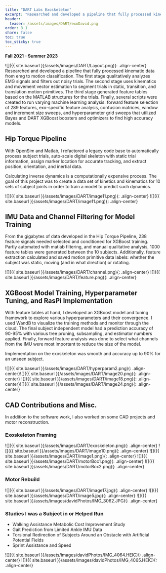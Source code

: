 ```yaml
---
title: "DART Labs Exoskeleton"
excerpt: "Researched and developed a pipeline that fully processed kinematic data from emg to motion primitive classification. Developed XGBoost model and training framework. Additional CAD Contributions and Motor Builds."
header:
  teaser: /assets/images/DART/exoDavid.png
order: 3.1
share: false
toc: true
toc_sticky: true
---
```


**Fall 2021 - Summer 2023**

![]({{ site.baseurl }}/assets/images/DART/Layout.png){: .align-center}
Researched and developed a pipeline that fully processed kinematic data from emg to motion classification. The first stage qualitatively analyzes EMG signals and filters out noisy trials. The second stage uses kinematics and movement vector estimation to segment trials in static, transition, and translation motion primitives. The third stage generated feature tables based on the MATLAB structures for the trials. Finally, several scripts were created to run varying machine learning analysis: forward feature selection of 289 features, exo-specific feature analysis, confusion matrices, window and increment size sweeps, and hyperparameter grid sweeps that utilized Bayes and DART XGBoost boosters and optimizers to find high accuracy models.
## Hip Torque Pipeline

With OpenSim and Matlab, I refactored a legacy code base to automatically process subject trials, auto-scale digital skeleton with static trial information, assign marker location for accurate tracking, and extract position, orientation, and inertial data.

Calculating inverse dynamics is a computationally expensive process. The goal of this project was to create a data set of kinetics and kinematics for 10 sets of subject joints in order to train a model to predict such dynamics.

![]({{ site.baseurl }}/assets/images/DART/image11.png){: .align-center}
![]({{ site.baseurl }}/assets/images/DART/image11.png){: .align-center}

## IMU Data and Channel Filtering for Model Training 

From the gigabytes of data developed in the Hip Torque Pipeline, 238 feature signals needed selected and conditioned for XGBoost training. Partly automated with matlab filtering, and manual qualitative analysis, 1000 feature tables were generated between the 10 subjects. Additionally, feature extraction calculated and saved motion primitive data labels: whether the subject was static, moving (and in what direction) or rotating. 

![]({{ site.baseurl }}/assets/images/DART/channel.png){: .align-center}
![]({{ site.baseurl }}/assets/images/DART/feature.png){: .align-center}

## XGBoost Model Training, Hyperparameter Tuning, and RasPi Implementation

With feature tables at hand, I developed an XGBoost model and tuning framework to explore various hyperparameters and their convergence. I used WandB to visualize the training methods and monitor through the cloud. The final subject independent model had a prediction accuracy of 90-95% with various tree pruning, subsampling, and estimator numbers applied. Finally, forward feature analysis was done to select what channels from the IMU were most important to reduce the size of the model. 

Implementation on the exoskeleton was smooth and accuracy up to 90% for an unseen subject. 

![]({{ site.baseurl }}/assets/images/DART/hyperparam2.png){: .align-center}![]({{ site.baseurl }}/assets/images/DART/image20.png){: .align-center}
![]({{ site.baseurl }}/assets/images/DART/image18.png){: .align-center}![]({{ site.baseurl }}/assets/images/DART/image24.png){: .align-center}

## CAD Contributions and Misc. 

In addition to the software work, I also worked on some CAD projects and motor reconstruction. 

### Exoskeleton Framing 

![]({{ site.baseurl }}/assets/images/DART/exoskeleton.png){: .align-center}
![]({{ site.baseurl }}/assets/images/DART/image10.png){: .align-center}
![]({{ site.baseurl }}/assets/images/DART/image1.png){: .align-center}
![]({{ site.baseurl }}/assets/images/DART/motorBoc1.png){: .align-center}
![]({{ site.baseurl }}/assets/images/DART/motorBox2.png){: .align-center}

### Motor Rebuild

![]({{ site.baseurl }}/assets/images/DART/image17.jpg){: .align-center}
![]({{ site.baseurl }}/assets/images/DART/image5.jpg){: .align-center}
![]({{ site.baseurl }}/assets/images/davidPhotos/IMG_3062.JPG){: .align-center}

### Studies I was a Subject in or Helped Run 
- Walking Assistance Metabolic Cost Improvement Study
- Gait Prediction from Limited Ankle IMU Data
- Torsional Redirection of Subjects Around an Obstacle with Artificial Potential Fields
- Sprint Assistance and Speed 

![]({{ site.baseurl }}/assets/images/davidPhotos/IMG_4064.HEIC){: .align-center}
![]({{ site.baseurl }}/assets/images/davidPhotos/IMG_4065.HEIC){: .align-center}


